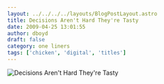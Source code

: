 ```yaml
---
layout: ../../../../layouts/BlogPostLayout.astro
title: Decisions Aren't Hard They're Tasty
date: 2009-04-25 13:01:55
author: dboyd
draft: false
category: one liners
tags: ['chicken', 'digital', 'titles']
---
```

<img
    src="https://img.selfiespirits.com/images/2009/04/decisionChickens-1.jpg"
    alt="Decisions Aren't Hard They're Tasty"
/>

